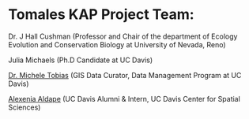 # Tomales KAP Project Team:
Dr. J Hall Cushman (Professor and Chair of the department of Ecology Evolution and Conservation Biology at University of Nevada, Reno)

Julia Michaels (Ph.D Candidate at UC Davis)

[Dr. Michele Tobias](https://github.com/micheletobias) (GIS Data Curator, Data Management Program at UC Davis)

[Alexenia Aldape](https://github.com/Alexenia) (UC Davis Alumni & Intern, UC Davis Center for Spatial Sciences)
